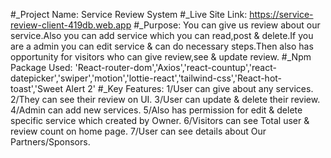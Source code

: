 #_Project Name: Service Review System 
#_Live Site Link: https://service-review-client-419db.web.app
#_Purpose: You can give us review about our service.Also you can add service which you can read,post & delete.If you are a admin you can edit service & can do necessary steps.Then also has opportunity for visitors who can give review,see & update review.
#_Npm Package Used: 'React-router-dom','Axios','react-countup','react-datepicker','swiper','motion','lottie-react','tailwind-css','React-hot-toast','Sweet Alert 2'
#_Key Features: 
1/User can give about any services.
2/They can see their review on UI.
3/User can update & delete their review.
4/Admin can add new services.
5/Also has permission for edit & delete specific service which created by Owner.
6/Visitors can see Total user & review count on home page.
7/User can see details about Our Partners/Sponsors. 
